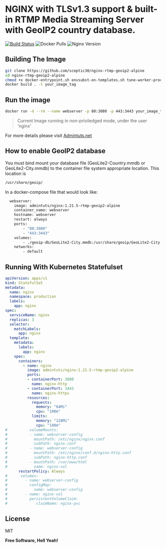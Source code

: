 # NGINX with TLSv1.3 support &amp; built-in RTMP Media Streaming Server with GeoIP2 country database.

[![Build Status](https://www.travis-ci.com/sceptic30/nginx-rtmp-geoip2-alpine.svg?branch=master)](https://www.travis-ci.com/sceptic30/nginx-rtmp-geoip2-alpine) ![Docker Pulls](https://img.shields.io/docker/pulls/admintuts/nginx) ![Nginx Version](https://img.shields.io/badge/Nginx-1.21.5-brightgreen)

## Building The Image

```sh
git clone https://github.com/sceptic30/nginx-rtmp-geoip2-alpine
cd nginx-rtmp-geoip2-alpine
chmod +x docker-entrypoint.sh envsubst-on-templates.sh tune-worker-processes.sh
docker build . -t your_image_tag
```
## Run the image
```sh
docker run -d --rm --name webserver -p 80:3080 -p 443:3443 your_image_tag
```
> Current Image running in non-priviledged mode, under the user 'nginx'

For more details please visit [Admintuts.net](https://admintuts.net/server-admin/docker/custom-nginx-docker-image-geoip2-rtmp-support/#final-nginx-dockerfile-with-geoip2-rtmp-tlsv1-3-support)

## How to enable GeoIP2 database
You must bind mount your database file (GeoLite2-Country.mmdb or GeoLite2-City.mmdb) to the container file system appropriate location. This location is 
```bash
/usr/share/geoip/
```
In a docker-compose file that would look like:
```sh
  webserver:
    image: admintuts/nginx:1.21.5-rtmp-geoip2-alpine
    container_name: webserver
    hostname: webserver
    restart: always
    ports:
        - "80:3080"
        - "443:3443"
    volumes:
        - ./geoip-db/GeoLite2-City.mmdb:/usr/share/geoip/GeoLite2-City.mmdb
    networks:
        - default
```
## Running With Kubernetes Statefulset
```yaml
apiVersion: apps/v1
kind: StatefulSet
metadata:
  name: nginx
  namespace: production
  labels:
    app: nginx
spec:
  serviceName: nginx
  replicas: 3
  selector:
    matchLabels:
      app: nginx
  template:
    metadata:
      labels:
        app: nginx
    spec:
      containers:
        - name: nginx
          image: admintuts/nginx:1.21.5-rtmp-geoip2-alpine
          ports:
          - containerPort: 3080
            name: nginx-http
          - containerPort: 3443
            name: nginx-https
          resources:
            requests:
              memory: "64Mi"
              cpu: "100m"
            limits:
              memory: "128Mi"
              cpu: "180m"
#          volumeMounts:
#          - name: webserver-config
#            mountPath: /etc/nginx/nginx.conf
#            subPath: nginx.conf
#          - name: webserver-config
#            mountPath: /etc/nginx/conf.d/nginx-http.conf
#            subPath: nginx-http.conf
#          - mountPath: /var/www/html
#            name: nginx-vol
      restartPolicy: Always
#      volumes:
#        - name: webserver-config
#          configMap:
#            name: webserver-config
#        - name: nginx-vol
#          persistentVolumeClaim:
#             claimName: nginx-pvc
```
## License

MIT

**Free Software, Hell Yeah!**

